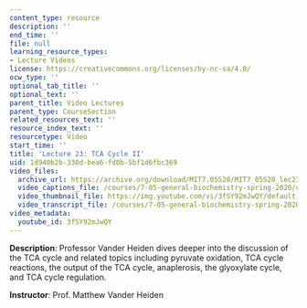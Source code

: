 ```yaml
---
content_type: resource
description: ''
end_time: ''
file: null
learning_resource_types:
- Lecture Videos
license: https://creativecommons.org/licenses/by-nc-sa/4.0/
ocw_type: ''
optional_tab_title: ''
optional_text: ''
parent_title: Video Lectures
parent_type: CourseSection
related_resources_text: ''
resource_index_text: ''
resourcetype: Video
start_time: ''
title: 'Lecture 23: TCA Cycle II'
uid: 1d940b2b-338d-bea6-fd0b-5bf1d6fbc369
video_files:
  archive_url: https://archive.org/download/MIT7.05S20/MIT7_05S20_lec23_300k.mp4
  video_captions_file: /courses/7-05-general-biochemistry-spring-2020/c1182006056758de9dca7462bd42b8c8_3fSY92mJwQY.vtt
  video_thumbnail_file: https://img.youtube.com/vi/3fSY92mJwQY/default.jpg
  video_transcript_file: /courses/7-05-general-biochemistry-spring-2020/cd03756f9711294ddd0ab26ebd19a43f_3fSY92mJwQY.pdf
video_metadata:
  youtube_id: 3fSY92mJwQY
---
```


**Description**: Professor Vander Heiden dives deeper into the discussion of the TCA cycle and related topics including pyruvate oxidation, TCA cycle reactions, the output of the TCA cycle, anaplerosis, the glyoxylate cycle, and TCA cycle regulation. 

**Instructor**: Prof. Matthew Vander Heiden

